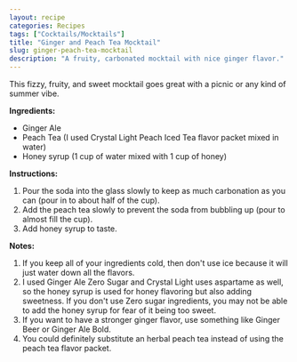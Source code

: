 ```yaml
---
layout: recipe
categories: Recipes
tags: ["Cocktails/Mocktails"]
title: "Ginger and Peach Tea Mocktail"
slug: ginger-peach-tea-mocktail
description: "A fruity, carbonated mocktail with nice ginger flavor."
---
```


This fizzy, fruity, and sweet mocktail goes great with a picnic or any kind of summer vibe.

**Ingredients:**
* Ginger Ale
* Peach Tea (I used Crystal Light Peach Iced Tea flavor packet mixed in water)
* Honey syrup (1 cup of water mixed with 1 cup of honey)

**Instructions:**
1. Pour the soda into the glass slowly to keep as much carbonation as you can (pour in to about half of the cup).
2. Add the peach tea slowly to prevent the soda from bubbling up (pour to almost fill the cup).
3. Add honey syrup to taste.

**Notes:**
1. If you keep all of your ingredients cold, then don't use ice because it will just water down all the flavors.
2. I used Ginger Ale Zero Sugar and Crystal Light uses aspartame as well, so the honey syrup is used for honey flavoring but also adding sweetness. If you don't use Zero sugar ingredients, you may not be able to add the honey syrup for fear of it being too sweet.
3. If you want to have a stronger ginger flavor, use something like Ginger Beer or Ginger Ale Bold.
4. You could definitely substitute an herbal peach tea instead of using the peach tea flavor packet.